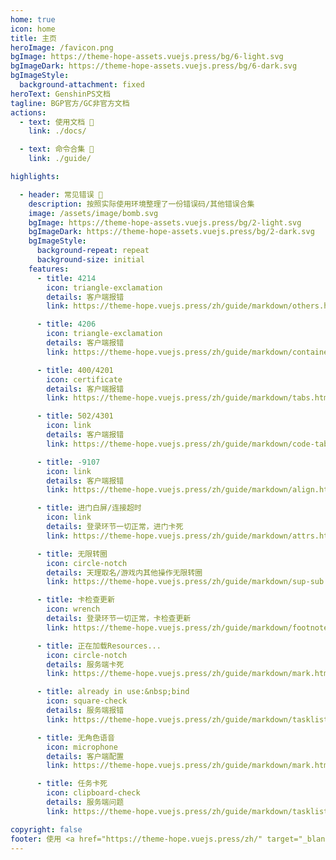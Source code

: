```yaml
---
home: true
icon: home
title: 主页
heroImage: /favicon.png
bgImage: https://theme-hope-assets.vuejs.press/bg/6-light.svg
bgImageDark: https://theme-hope-assets.vuejs.press/bg/6-dark.svg
bgImageStyle:
  background-attachment: fixed
heroText: GenshinPS文档
tagline: BGP官方/GC非官方文档
actions:
  - text: 使用文档 📖
    link: ./docs/

  - text: 命令合集 🎯
    link: ./guide/  

highlights:

  - header: 常见错误 🤔
    description: 按照实际使用环境整理了一份错误码/其他错误合集
    image: /assets/image/bomb.svg
    bgImage: https://theme-hope-assets.vuejs.press/bg/2-light.svg
    bgImageDark: https://theme-hope-assets.vuejs.press/bg/2-dark.svg
    bgImageStyle:
      background-repeat: repeat
      background-size: initial
    features:
      - title: 4214
        icon: triangle-exclamation
        details: 客户端报错
        link: https://theme-hope.vuejs.press/zh/guide/markdown/others.html#link-check

      - title: 4206
        icon: triangle-exclamation
        details: 客户端报错
        link: https://theme-hope.vuejs.press/zh/guide/markdown/container.html

      - title: 400/4201
        icon: certificate
        details: 客户端报错
        link: https://theme-hope.vuejs.press/zh/guide/markdown/tabs.html

      - title: 502/4301
        icon: link
        details: 客户端报错
        link: https://theme-hope.vuejs.press/zh/guide/markdown/code-tabs.html

      - title: -9107
        icon: link
        details: 客户端报错
        link: https://theme-hope.vuejs.press/zh/guide/markdown/align.html

      - title: 进门白屏/连接超时
        icon: link
        details: 登录环节一切正常，进门卡死
        link: https://theme-hope.vuejs.press/zh/guide/markdown/attrs.html

      - title: 无限转圈
        icon: circle-notch
        details: 天理取名/游戏内其他操作无限转圈
        link: https://theme-hope.vuejs.press/zh/guide/markdown/sup-sub.html

      - title: 卡检查更新
        icon: wrench
        details: 登录环节一切正常，卡检查更新
        link: https://theme-hope.vuejs.press/zh/guide/markdown/footnote.html

      - title: 正在加载Resources...
        icon: circle-notch
        details: 服务端卡死
        link: https://theme-hope.vuejs.press/zh/guide/markdown/mark.html

      - title: already in use:&nbsp;bind
        icon: square-check
        details: 服务端报错
        link: https://theme-hope.vuejs.press/zh/guide/markdown/tasklist.html

      - title: 无角色语音
        icon: microphone
        details: 客户端配置
        link: https://theme-hope.vuejs.press/zh/guide/markdown/mark.html

      - title: 任务卡死
        icon: clipboard-check
        details: 服务端问题
        link: https://theme-hope.vuejs.press/zh/guide/markdown/tasklist.html

copyright: false
footer: 使用 <a href="https://theme-hope.vuejs.press/zh/" target="_blank">VuePress Theme Hope</a> 主题 | <a href="https://www.gnu.org/licenses/gpl-3.0.zh-cn.html" target="_blank">GPL-3.0 协议</a>&nbsp;版权所有 © 2023 <a href="https://github.com/btjawa/BGP-docs" target="_blank">btjawa</a>
---
```

